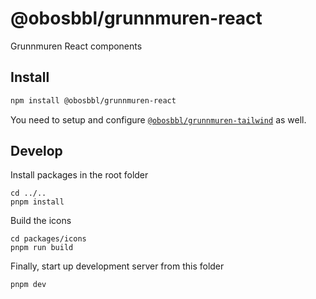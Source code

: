 # @obosbbl/grunnmuren-react

Grunnmuren React components

## Install

```sh
npm install @obosbbl/grunnmuren-react
```

You need to setup and configure [`@obosbbl/grunnmuren-tailwind`](../tailwind/) as well.

## Develop

Install packages in the root folder

```
cd ../..
pnpm install
```

Build the icons

```
cd packages/icons
pnpm run build
```

Finally, start up development server from this folder

```
pnpm dev
```

